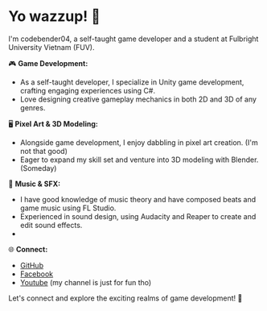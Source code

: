 # Yo wazzup! 👋

I'm codebender04, a self-taught game developer and a student at Fulbright University Vietnam (FUV).

🎮 **Game Development:**
- As a self-taught developer, I specialize in Unity game development, crafting engaging experiences using C#.
- Love designing creative gameplay mechanics in both 2D and 3D of any genres.

🖥️ **Pixel Art & 3D Modeling:**
- Alongside game development, I enjoy dabbling in pixel art creation. (I'm not that good)
- Eager to expand my skill set and venture into 3D modeling with Blender. (Someday)

🎵 **Music & SFX:**
- I have good knowledge of music theory and have composed beats and game music using FL Studio.
- Experienced in sound design, using Audacity and Reaper to create and edit sound effects.
- 
🌐 **Connect:**
- [GitHub](https://github.com/codebender04)
- [Facebook](https://www.facebook.com/bojhor/)
- [Youtube]([https://www.youtube.com/channel/UCmoK7r1e4pri2lZKnzkXzxw](https://www.youtube.com/channel/UCmoK7r1e4pri2lZKnzkXzxw)) (my channel is just for fun tho)

Let's connect and explore the exciting realms of game development! 🚀 

